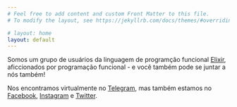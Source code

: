 ```yaml
---
# Feel free to add content and custom Front Matter to this file.
# To modify the layout, see https://jekyllrb.com/docs/themes/#overriding-theme-defaults

# layout: home
layout: default
---
```


<!-- O Elixir User Group CE (Grupo de Usuários Elixir do Ceará) é um grupo de usuários da linguagem de programção funcional [Elixir](https://elixir-lang.org/). Somos um grupo de aficcionados por programação funcional, e você também pode se juntar a nós! -->

Somos um grupo de usuários da linguagem de programção funcional [Elixir](https://elixir-lang.org/), aficcionados por programação funcional - e você também pode se juntar a nós também!

Nos encontramos virtualmente no [Telegram](https://t.me/elug_ce), mas também estamos no [Facebook](https://fb.com/elugce), [Instagram](https://www.instagram.com/elug_ce) e [Twitter](https://twitter.com/elug_ce).
